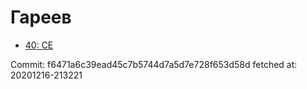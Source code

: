 # Гареев
- [40: CE](40.md)

Commit: f6471a6c39ead45c7b5744d7a5d7e728f653d58d
 fetched at: 20201216-213221
